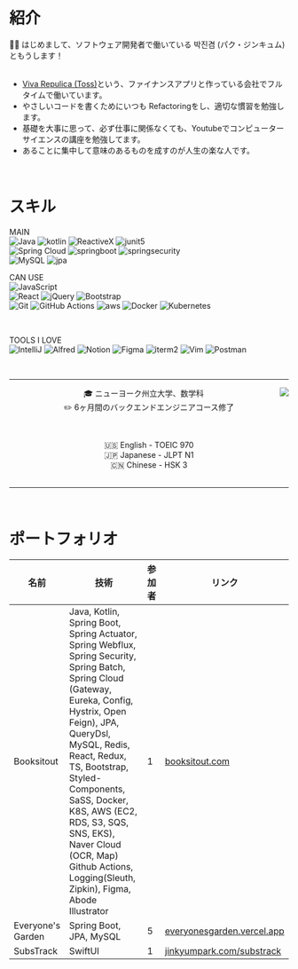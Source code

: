 # 紹介
<p align="center">  
  
  🙋‍♂️ はじめまして、ソフトウェア開発者で働いている 박진겸 (パク・ジンキュム)ともうします！
  <br/><br/>

  - [Viva Repulica (Toss)](https://toss.im/)という、ファイナンスアプリと作っている会社でフルタイムで働いています。
  - やさしいコードを書くためにいつも Refactoringをし、適切な慣習を勉強します。
  - 基礎を大事に思って、必ず仕事に関係なくても、Youtubeでコンピューターサイエンスの講座を勉強してます。
  - あることに集中して意味のあるものを成すのが人生の楽な人です。
</p>

<br/>

# スキル

MAIN<br/>
![Java](https://img.shields.io/badge/Java-ED8B00?style=for-the-badge&logo=java&logoColor=white)
![kotlin](https://img.shields.io/badge/Kotlin-0095D5?&style=for-the-badge&logo=kotlin&logoColor=white)
![ReactiveX](https://img.shields.io/badge/ReactiveX(Webflux)-B7178C?style=for-the-badge&logo=ReactiveX&logoColor=white)
![junit5](https://img.shields.io/badge/JUnit5-25A162?style=for-the-badge&logo=JUnit5&logoColor=white)
<br/>
![Spring Cloud](https://img.shields.io/badge/SpringCloud-%236DB33F.svg?style=for-the-badge&logo=spring&logoColor=white)
![springboot](https://img.shields.io/badge/Springboot-6DB33F?style=for-the-badge&logo=SpringBoot&logoColor=white)
![springsecurity](https://img.shields.io/badge/Spring_Security-6DB33F?style=for-the-badge&logo=Spring-Security&logoColor=white)
<br/>
![MySQL](https://img.shields.io/badge/MySQL-4479A1?style=for-the-badge&logo=MySQL&logoColor=white)
![jpa](https://img.shields.io/badge/JPA-%236DB33F.svg?style=for-the-badge&logo=spring&logoColor=white)
<br/>

CAN USE<br/>
![JavaScript](https://img.shields.io/badge/javascript-F7DF1E?style=for-the-badge&logo=javascript&logoColor=white)
<br/>
![React](https://img.shields.io/badge/React-007396?style=for-the-badge&logo=React&logoColor=white)
![jQuery](https://img.shields.io/badge/jQuery-0769AD?style=for-the-badge&logo=jQuery)
![Bootstrap](https://img.shields.io/badge/bootstrap-7952B3?style=for-the-badge&logo=bootstrap&logoColor=white)
<br/>
![Git](https://img.shields.io/badge/Git-F05032?style=for-the-badge&logo=Git&logoColor=white)
![GitHub Actions](https://img.shields.io/badge/github%20actions-%232671E5.svg?style=for-the-badge&logo=githubactions&logoColor=white)
![aws](https://img.shields.io/badge/Amazon_AWS-FF9900?style=for-the-badge&logo=amazonaws&logoColor=white)
![Docker](https://img.shields.io/badge/Docker-2496ED?style=for-the-badge&logo=Docker&logoColor=white)
![Kubernetes](https://img.shields.io/badge/kubernetes-%23326ce5.svg?style=for-the-badge&logo=kubernetes&logoColor=white)

<br/>

TOOLS I LOVE<br/>
![IntelliJ](https://img.shields.io/badge/IntelliJ-000000.svg?style=for-the-badge&logo=intellij-idea&logoColor=white)
![Alfred](https://img.shields.io/badge/alfred-%235C1F87.svg?style=for-the-badge&logo=alfred)
![Notion](https://img.shields.io/badge/Notion-%23000000.svg?style=for-the-badge&logo=notion&logoColor=white)
![Figma](https://img.shields.io/badge/figma-%23F24E1E.svg?style=for-the-badge&logo=figma&logoColor=white)
![iterm2](https://img.shields.io/badge/iterm2-%23000000?style=for-the-badge&logo=iterm2&logoColor=white)
![Vim](https://img.shields.io/badge/Vim-019733?style=for-the-badge&logo=Vim&logoColor=white)
![Postman](https://img.shields.io/badge/Postman-FF6C37?style=for-the-badge&logo=postman&logoColor=white)

<br/>
<hr/>

<div align="center">
<img align="right" src="https://github-readme-stats-sigma-five.vercel.app/api/top-langs/?username=jinkyumpark&langs_count=8&layout=compact&theme=dracula"/>

🎓 ニューヨーク州立大学、数学科
  <br/>
✏️ 6ヶ月間のバックエンドエンジニアコース修了
  <br/>
  
  <br/>
  
🇺🇸 English - TOEIC 970
  <br/>
🇯🇵 Japanese - JLPT N1
  <br/>
🇨🇳 Chinese - HSK 3
  <br/><br/>
</div>

<hr/>
<br/>

# ポートフォリオ

| 名前 | 技術 | 参加者 | リンク |
| - | - | - | - |
| Booksitout | Java, Kotlin, Spring Boot, Spring Actuator, Spring Webflux, Spring Security, Spring Batch, Spring Cloud (Gateway, Eureka, Config, Hystrix, Open Feign), JPA, QueryDsl, MySQL, Redis, React, Redux, TS, Bootstrap, Styled-Components, SaSS, Docker, K8S, AWS (EC2, RDS, S3, SQS, SNS, EKS), Naver Cloud (OCR, Map) Github Actions, Logging(Sleuth, Zipkin), Figma, Abode Illustrator | 1 | [booksitout.com](https://booksitout.com) |
| Everyone's Garden | Spring Boot, JPA, MySQL | 5 | [everyonesgarden.vercel.app](https://everyonesgarden.vercel.app) |
| SubsTrack | SwiftUI | 1 | [jinkyumpark.com/substrack](jinkyumpark.com/product/substrack) |
